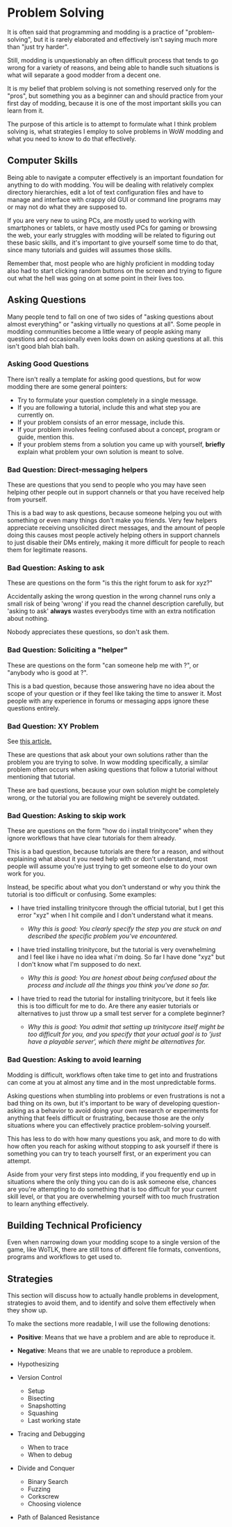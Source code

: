 # Problem Solving

It is often said that programming and modding is a practice of "problem-solving", but it is rarely elaborated and effectively isn't saying much more than "just try harder".

Still, modding is unquestionably an often difficult process that tends to go wrong for a variety of reasons, and being able to handle such situations is what will separate a good modder from a decent one.

It is my belief that problem solving is not something reserved only for the "pros", but something you as a beginner can and should practice from your first day of modding, because it is one of the most important skills you can learn from it.

The purpose of this article is to attempt to formulate what I think problem solving is, what strategies I employ to solve problems in WoW modding and what you need to know to do that effectively.

## Computer Skills

Being able to navigate a computer effectively is an important foundation for anything to do with modding. You will be dealing with relatively complex directory hierarchies, edit a lot of text configuration files and have to manage and interface with crappy old GUI or command line programs may or may not do what they are supposed to.

If you are very new to using PCs, are mostly used to working with smartphones or tablets, or have mostly used PCs for gaming or browsing the web, your early struggles with modding will be related to figuring out these basic skills, and it's important to give yourself some time to do that, since many tutorials and guides will assumes those skills.

Remember that, most people who are highly proficient in modding today also had to start clicking random buttons on the screen and trying to figure out what the hell was going on at some point in their lives too.


## Asking Questions

Many people tend to fall on one of two sides of "asking questions about almost everything" or "asking virtually no questions at all". Some people in modding communities become a little weary of people asking many questions and occasionally even looks down on asking questions at all. this isn't good blah blah balh.

### Asking Good Questions

There isn't really a template for asking good questions, but for wow modding there are some general pointers:

- Try to formulate your question completely in a single message.
- If you are following a tutorial, include this and what step you are currently on.
- If your problem consists of an error message, include this.
- If your problem involves feeling confused about a concept, program or guide, mention this.
- If your problem stems from a solution you came up with yourself, **briefly** explain what problem your own solution is meant to solve.

### Bad Question: Direct-messaging helpers

These are questions that you send to people who you may have seen helping other people out in support channels or that you have received help from yourself.

This is a bad way to ask questions, because someone helping you out with something or even many things don't make you friends. Very few helpers appreciate receiving unsolicited direct messages, and the amount of people doing this causes most people actively helping others in support channels to just disable their DMs entirely, making it more difficult for people to reach them for legitimate reasons.

### Bad Question: Asking to ask

These are questions on the form "is this the right forum to ask for xyz?"

Accidentally asking the wrong question in the wrong channel runs only a small risk of being 'wrong' if you read the channel description carefully, but 'asking to ask' **always** wastes everybodys time with an extra notification about nothing.

Nobody appreciates these questions, so don't ask them.

### Bad Question: Soliciting a "helper"

These are questions on the form "can someone help me with <vague problem description>?", or "anybody who is good at <general modding category>?".

This is a bad question, because those answering have no idea about the scope of your question or if they feel like taking the time to answer it. Most people with any experience in forums or messaging apps ignore these questions entirely.

### Bad Question: XY Problem

See [this article.](https://xyproblem.info/)

These are questions that ask about your own solutions rather than the problem you are trying to solve. In wow modding specifically, a similar problem often occurs when asking questions that follow a tutorial without mentioning that tutorial.

These are bad questions, because your own solution might be completely wrong, or the tutorial you are following might be severely outdated.

### Bad Question: Asking to skip work

These are questions on the form "how do i install trinitycore" when they ignore workflows that have clear tutorials for them already.

This is a bad question, because tutorials are there for a reason, and without explaining what about it you need help with or don't understand, most people will assume you're just trying to get someone else to do your own work for you.

Instead, be specific about what you don't understand or why you think the tutorial is too difficult or confusing. Some examples:

- I have tried installing trinitycore through the official tutorial, but I get this error "xyz" when I hit compile and I don't understand what it means.
    - _Why this is good: You clearly specify the step you are stuck on and described the specific problem you've encountered._

- I have tried installing trinitycore, but the tutorial is very overwhelming and I feel like i have no idea what i'm doing. So far I have done "xyz" but I don't know what I'm supposed to do next.
    - _Why this is good: You are honest about being confused about the process and include all the things you think you've done so far._

- I have tried to read the tutorial for installing trinitycore, but it feels like this is too difficult for me to do. Are there any easier tutorials or alternatives to just throw up a small test server for a complete beginner?
    - _Why this is good: You admit that setting up trinitycore itself might be too difficult for you, and you specify that your actual goal is to 'just have a playable server', which there might be alternatives for._

### Bad Question: Asking to avoid learning

Modding is difficult, workflows often take time to get into and frustrations can come at you at almost any time and in the most unpredictable forms.

Asking questions when stumbling into problems or even frustrations is not a bad thing on its own, but it's important to be wary of developing question-asking as a behavior to avoid doing your own research or experiments for anything that feels difficult or frustrating, because those are the only situations where you can effectively practice problem-solving yourself.

This has less to do with how many questions you ask, and more to do with how often you reach for asking without stopping to ask yourself if there is something you can try to teach yourself first, or an experiment you can attempt.

Aside from your very first steps into modding, if you frequently end up in situations where the only thing you can do is ask someone else, chances are you're attempting to do something that is too difficult for your current skill level, or that you are overwhelming yourself with too much frustration to learn anything effectively.

## Building Technical Proficiency

Even when narrowing down your modding scope to a single version of the game, like WoTLK, there are still tons of different file formats, conventions, programs and workflows to get used to.

## Strategies

This section will discuss how to actually handle problems in development, strategies to avoid them, and to identify and solve them effectively when they show up.

To make the sections more readable, I will use the following denotions:

- **Positive**: Means that we have a problem and are able to reproduce it.

- **Negative**: Means that we are unable to reproduce a problem.

- Hypothesizing
- Version Control
    - Setup
    - Bisecting
    - Snapshotting
    - Squashing
    - Last working state
- Tracing and Debugging
    - When to trace
    - When to debug
- Divide and Conquer
    - Binary Search
    - Fuzzing
    - Corkscrew
    - Choosing violence
- Path of Balanced Resistance